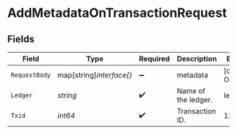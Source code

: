 # AddMetadataOnTransactionRequest


## Fields

| Field                    | Type                     | Required                 | Description              | Example                  |
| ------------------------ | ------------------------ | ------------------------ | ------------------------ | ------------------------ |
| `RequestBody`            | map[string]*interface{}* | :heavy_minus_sign:       | metadata                 | [object Object]          |
| `Ledger`                 | *string*                 | :heavy_check_mark:       | Name of the ledger.      | ledger001                |
| `Txid`                   | *int64*                  | :heavy_check_mark:       | Transaction ID.          | 1234                     |
